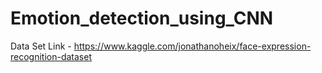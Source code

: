 # Emotion_detection_using_CNN

Data Set Link - https://www.kaggle.com/jonathanoheix/face-expression-recognition-dataset
